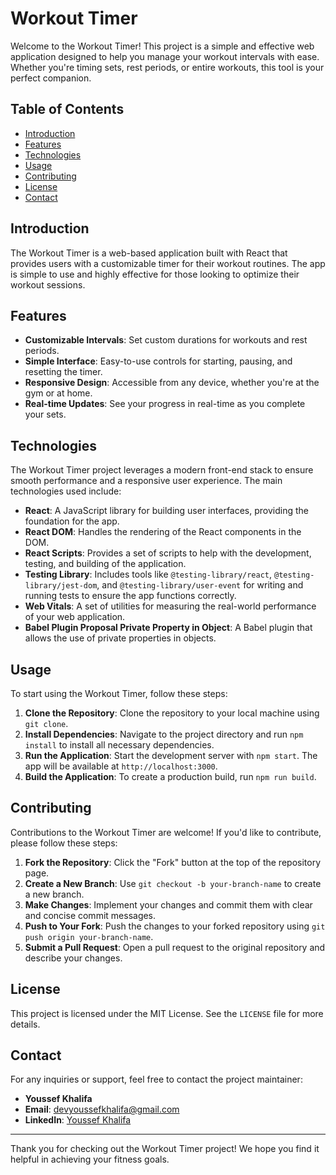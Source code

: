 # Workout Timer

Welcome to the Workout Timer! This project is a simple and effective web application designed to help you manage your workout intervals with ease. Whether you're timing sets, rest periods, or entire workouts, this tool is your perfect companion.

## Table of Contents

- [Introduction](#introduction)
- [Features](#features)
- [Technologies](#technologies)
- [Usage](#usage)
- [Contributing](#contributing)
- [License](#license)
- [Contact](#contact)

## Introduction

The Workout Timer is a web-based application built with React that provides users with a customizable timer for their workout routines. The app is simple to use and highly effective for those looking to optimize their workout sessions. 

## Features

- **Customizable Intervals**: Set custom durations for workouts and rest periods.
- **Simple Interface**: Easy-to-use controls for starting, pausing, and resetting the timer.
- **Responsive Design**: Accessible from any device, whether you're at the gym or at home.
- **Real-time Updates**: See your progress in real-time as you complete your sets.

## Technologies

The Workout Timer project leverages a modern front-end stack to ensure smooth performance and a responsive user experience. The main technologies used include:

- **React**: A JavaScript library for building user interfaces, providing the foundation for the app.
- **React DOM**: Handles the rendering of the React components in the DOM.
- **React Scripts**: Provides a set of scripts to help with the development, testing, and building of the application.
- **Testing Library**: Includes tools like `@testing-library/react`, `@testing-library/jest-dom`, and `@testing-library/user-event` for writing and running tests to ensure the app functions correctly.
- **Web Vitals**: A set of utilities for measuring the real-world performance of your web application.
- **Babel Plugin Proposal Private Property in Object**: A Babel plugin that allows the use of private properties in objects.

## Usage

To start using the Workout Timer, follow these steps:

1. **Clone the Repository**: Clone the repository to your local machine using `git clone`.
2. **Install Dependencies**: Navigate to the project directory and run `npm install` to install all necessary dependencies.
3. **Run the Application**: Start the development server with `npm start`. The app will be available at `http://localhost:3000`.
4. **Build the Application**: To create a production build, run `npm run build`.

## Contributing

Contributions to the Workout Timer are welcome! If you'd like to contribute, please follow these steps:

1. **Fork the Repository**: Click the "Fork" button at the top of the repository page.
2. **Create a New Branch**: Use `git checkout -b your-branch-name` to create a new branch.
3. **Make Changes**: Implement your changes and commit them with clear and concise commit messages.
4. **Push to Your Fork**: Push the changes to your forked repository using `git push origin your-branch-name`.
5. **Submit a Pull Request**: Open a pull request to the original repository and describe your changes.

## License

This project is licensed under the MIT License. See the `LICENSE` file for more details.

## Contact

For any inquiries or support, feel free to contact the project maintainer:

- **Youssef Khalifa**
- **Email**: devyoussefkhalifa@gmail.com
- **LinkedIn**: [Youssef Khalifa](https://www.linkedin.com/in/youssef-khalifa/)

---

Thank you for checking out the Workout Timer project! We hope you find it helpful in achieving your fitness goals.
